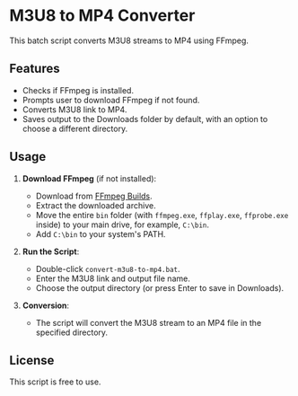 # M3U8 to MP4 Converter

This batch script converts M3U8 streams to MP4 using FFmpeg.

## Features
- Checks if FFmpeg is installed.
- Prompts user to download FFmpeg if not found.
- Converts M3U8 link to MP4.
- Saves output to the Downloads folder by default, with an option to choose a different directory.

## Usage

1. **Download FFmpeg** (if not installed):
   - Download from [FFmpeg Builds](https://www.gyan.dev/ffmpeg/builds/ffmpeg-release-full.7z).
   - Extract the downloaded archive.
   - Move the entire `bin` folder (with `ffmpeg.exe`, `ffplay.exe`, `ffprobe.exe` inside) to your main drive, for example, `C:\bin`.
   - Add `C:\bin` to your system's PATH.

2. **Run the Script**:
   - Double-click `convert-m3u8-to-mp4.bat`.
   - Enter the M3U8 link and output file name.
   - Choose the output directory (or press Enter to save in Downloads).

3. **Conversion**:
   - The script will convert the M3U8 stream to an MP4 file in the specified directory.

## License
This script is free to use.
